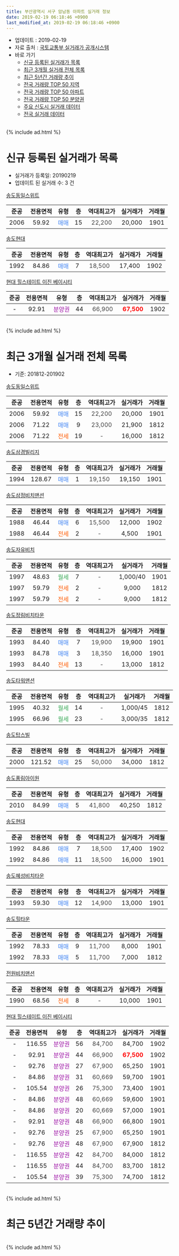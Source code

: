 ```yaml
---
title: 부산광역시 서구 암남동 아파트 실거래 정보
date: 2019-02-19 06:18:46 +0900
last_modified_at: 2019-02-19 06:18:46 +0900
---
```


* 업데이트 : 2019-02-19
* 자료 출처 : [국토교통부 실거래가 공개시스템](http://rt.molit.go.kr)
* 바로 가기
    * [신규 등록된 실거래가 목록](#신규-등록된-실거래가-목록)
    * [최근 3개월 실거래 전체 목록](#최근-3개월-실거래-전체-목록)
    * [최근 5년간 거래량 추이](#최근-5년간-거래량-추이)
    * [전국 거래량 TOP 50 지역](https://inasie.github.io/apt-trade-info/최근-3개월-전국에서-가장-거래가-많이-발생한-지역)
    * [전국 거래량 TOP 50 아파트](https://inasie.github.io/apt-trade-info/최근-3개월-전국에서-가장-거래가-많이-발생한-아파트)
    * [전국 거래량 TOP 50 분양권](https://inasie.github.io/apt-trade-info/최근-3개월-전국에서-가장-거래가-많이-발생한-분양권)
    * [주요 신도시 실거래 데이터](https://inasie.github.io/apt-trade-info/주요-신도시)
    * [전국 실거래 데이터](https://inasie.github.io/apt-trade-info/전국)
<br>
{% include ad.html %}
<br>

# 신규 등록된 실거래가 목록
* 실거래가 등록일: 20190219
* 업데이트 된 실거래 수: 3 건


[송도동일스위트](https://search.naver.com/search.naver?query=%EB%B6%80%EC%82%B0%EA%B4%91%EC%97%AD%EC%8B%9C+%EC%84%9C%EA%B5%AC+%EC%95%94%EB%82%A8%EB%8F%99+%EC%86%A1%EB%8F%84%EB%8F%99%EC%9D%BC%EC%8A%A4%EC%9C%84%ED%8A%B8)

|준공|전용면적|유형|층|역대최고가|실거래가|거래월|
|:---:|:---:|:---:|:---:|:---:|:---:|:---:|
|2006|59.92|<span style="color:#4285f3">매매</span>|15|<span style="color:#444444">22,200</span>|20,000|1901|

[송도현대](https://search.naver.com/search.naver?query=%EB%B6%80%EC%82%B0%EA%B4%91%EC%97%AD%EC%8B%9C+%EC%84%9C%EA%B5%AC+%EC%95%94%EB%82%A8%EB%8F%99+%EC%86%A1%EB%8F%84%ED%98%84%EB%8C%80)

|준공|전용면적|유형|층|역대최고가|실거래가|거래월|
|:---:|:---:|:---:|:---:|:---:|:---:|:---:|
|1992|84.86|<span style="color:#4285f3">매매</span>|7|<span style="color:#444444">18,500</span>|17,400|1902|

[현대 힐스테이트 이진 베이시티](https://search.naver.com/search.naver?query=%EB%B6%80%EC%82%B0%EA%B4%91%EC%97%AD%EC%8B%9C+%EC%84%9C%EA%B5%AC+%EC%95%94%EB%82%A8%EB%8F%99+%ED%98%84%EB%8C%80+%ED%9E%90%EC%8A%A4%ED%85%8C%EC%9D%B4%ED%8A%B8+%EC%9D%B4%EC%A7%84+%EB%B2%A0%EC%9D%B4%EC%8B%9C%ED%8B%B0)

|준공|전용면적|유형|층|역대최고가|실거래가|거래월|
|:---:|:---:|:---:|:---:|:---:|:---:|:---:|
|-|92.91|<span style="color:#9C11A5">분양권</span>|44|<span style="color:#444444">66,900</span>|<b><span style="color:#ff0000">67,500</span></b>|1902|


<br>
{% include ad.html %}
<br>

# 최근 3개월 실거래 전체 목록
* 기준: 201812-201902


[송도동일스위트](https://search.naver.com/search.naver?query=%EB%B6%80%EC%82%B0%EA%B4%91%EC%97%AD%EC%8B%9C+%EC%84%9C%EA%B5%AC+%EC%95%94%EB%82%A8%EB%8F%99+%EC%86%A1%EB%8F%84%EB%8F%99%EC%9D%BC%EC%8A%A4%EC%9C%84%ED%8A%B8)

|준공|전용면적|유형|층|역대최고가|실거래가|거래월|
|:---:|:---:|:---:|:---:|:---:|:---:|:---:|
|2006|59.92|<span style="color:#4285f3">매매</span>|15|<span style="color:#444444">22,200</span>|20,000|1901|
|2006|71.22|<span style="color:#4285f3">매매</span>|9|<span style="color:#444444">23,000</span>|21,900|1812|
|2006|71.22|<span style="color:#ff5a00">전세</span>|19|<span style="color:#444444">-</span>|16,000|1812|

[송도삼경빌리지](https://search.naver.com/search.naver?query=%EB%B6%80%EC%82%B0%EA%B4%91%EC%97%AD%EC%8B%9C+%EC%84%9C%EA%B5%AC+%EC%95%94%EB%82%A8%EB%8F%99+%EC%86%A1%EB%8F%84%EC%82%BC%EA%B2%BD%EB%B9%8C%EB%A6%AC%EC%A7%80)

|준공|전용면적|유형|층|역대최고가|실거래가|거래월|
|:---:|:---:|:---:|:---:|:---:|:---:|:---:|
|1994|128.67|<span style="color:#4285f3">매매</span>|1|<span style="color:#444444">19,150</span>|19,150|1901|

[송도삼정비치맨션](https://search.naver.com/search.naver?query=%EB%B6%80%EC%82%B0%EA%B4%91%EC%97%AD%EC%8B%9C+%EC%84%9C%EA%B5%AC+%EC%95%94%EB%82%A8%EB%8F%99+%EC%86%A1%EB%8F%84%EC%82%BC%EC%A0%95%EB%B9%84%EC%B9%98%EB%A7%A8%EC%85%98)

|준공|전용면적|유형|층|역대최고가|실거래가|거래월|
|:---:|:---:|:---:|:---:|:---:|:---:|:---:|
|1988|46.44|<span style="color:#4285f3">매매</span>|6|<span style="color:#444444">15,500</span>|12,000|1902|
|1988|46.44|<span style="color:#ff5a00">전세</span>|2|<span style="color:#444444">-</span>|4,500|1901|

[송도자유비치](https://search.naver.com/search.naver?query=%EB%B6%80%EC%82%B0%EA%B4%91%EC%97%AD%EC%8B%9C+%EC%84%9C%EA%B5%AC+%EC%95%94%EB%82%A8%EB%8F%99+%EC%86%A1%EB%8F%84%EC%9E%90%EC%9C%A0%EB%B9%84%EC%B9%98)

|준공|전용면적|유형|층|역대최고가|실거래가|거래월|
|:---:|:---:|:---:|:---:|:---:|:---:|:---:|
|1997|48.63|<span style="color:#34a853">월세</span>|7|<span style="color:#444444">-</span>|1,000/40|1901|
|1997|59.79|<span style="color:#ff5a00">전세</span>|2|<span style="color:#444444">-</span>|9,000|1812|
|1997|59.79|<span style="color:#ff5a00">전세</span>|2|<span style="color:#444444">-</span>|9,000|1812|

[송도정림비치타운](https://search.naver.com/search.naver?query=%EB%B6%80%EC%82%B0%EA%B4%91%EC%97%AD%EC%8B%9C+%EC%84%9C%EA%B5%AC+%EC%95%94%EB%82%A8%EB%8F%99+%EC%86%A1%EB%8F%84%EC%A0%95%EB%A6%BC%EB%B9%84%EC%B9%98%ED%83%80%EC%9A%B4)

|준공|전용면적|유형|층|역대최고가|실거래가|거래월|
|:---:|:---:|:---:|:---:|:---:|:---:|:---:|
|1993|84.40|<span style="color:#4285f3">매매</span>|7|<span style="color:#444444">19,900</span>|19,900|1901|
|1993|84.78|<span style="color:#4285f3">매매</span>|3|<span style="color:#444444">18,350</span>|16,000|1901|
|1993|84.40|<span style="color:#ff5a00">전세</span>|13|<span style="color:#444444">-</span>|13,000|1812|

[송도타워맨션](https://search.naver.com/search.naver?query=%EB%B6%80%EC%82%B0%EA%B4%91%EC%97%AD%EC%8B%9C+%EC%84%9C%EA%B5%AC+%EC%95%94%EB%82%A8%EB%8F%99+%EC%86%A1%EB%8F%84%ED%83%80%EC%9B%8C%EB%A7%A8%EC%85%98)

|준공|전용면적|유형|층|역대최고가|실거래가|거래월|
|:---:|:---:|:---:|:---:|:---:|:---:|:---:|
|1995|40.32|<span style="color:#34a853">월세</span>|14|<span style="color:#444444">-</span>|1,000/45|1812|
|1995|66.96|<span style="color:#34a853">월세</span>|23|<span style="color:#444444">-</span>|3,000/35|1812|

[송도탑스빌](https://search.naver.com/search.naver?query=%EB%B6%80%EC%82%B0%EA%B4%91%EC%97%AD%EC%8B%9C+%EC%84%9C%EA%B5%AC+%EC%95%94%EB%82%A8%EB%8F%99+%EC%86%A1%EB%8F%84%ED%83%91%EC%8A%A4%EB%B9%8C)

|준공|전용면적|유형|층|역대최고가|실거래가|거래월|
|:---:|:---:|:---:|:---:|:---:|:---:|:---:|
|2000|121.52|<span style="color:#4285f3">매매</span>|25|<span style="color:#444444">50,000</span>|34,000|1812|

[송도풍림아이원](https://search.naver.com/search.naver?query=%EB%B6%80%EC%82%B0%EA%B4%91%EC%97%AD%EC%8B%9C+%EC%84%9C%EA%B5%AC+%EC%95%94%EB%82%A8%EB%8F%99+%EC%86%A1%EB%8F%84%ED%92%8D%EB%A6%BC%EC%95%84%EC%9D%B4%EC%9B%90)

|준공|전용면적|유형|층|역대최고가|실거래가|거래월|
|:---:|:---:|:---:|:---:|:---:|:---:|:---:|
|2010|84.99|<span style="color:#4285f3">매매</span>|5|<span style="color:#444444">41,800</span>|40,250|1812|

[송도현대](https://search.naver.com/search.naver?query=%EB%B6%80%EC%82%B0%EA%B4%91%EC%97%AD%EC%8B%9C+%EC%84%9C%EA%B5%AC+%EC%95%94%EB%82%A8%EB%8F%99+%EC%86%A1%EB%8F%84%ED%98%84%EB%8C%80)

|준공|전용면적|유형|층|역대최고가|실거래가|거래월|
|:---:|:---:|:---:|:---:|:---:|:---:|:---:|
|1992|84.86|<span style="color:#4285f3">매매</span>|7|<span style="color:#444444">18,500</span>|17,400|1902|
|1992|84.86|<span style="color:#4285f3">매매</span>|11|<span style="color:#444444">18,500</span>|16,000|1901|

[송도혜성비치타운](https://search.naver.com/search.naver?query=%EB%B6%80%EC%82%B0%EA%B4%91%EC%97%AD%EC%8B%9C+%EC%84%9C%EA%B5%AC+%EC%95%94%EB%82%A8%EB%8F%99+%EC%86%A1%EB%8F%84%ED%98%9C%EC%84%B1%EB%B9%84%EC%B9%98%ED%83%80%EC%9A%B4)

|준공|전용면적|유형|층|역대최고가|실거래가|거래월|
|:---:|:---:|:---:|:---:|:---:|:---:|:---:|
|1993|59.30|<span style="color:#4285f3">매매</span>|12|<span style="color:#444444">14,900</span>|13,000|1901|

[송도힐타운](https://search.naver.com/search.naver?query=%EB%B6%80%EC%82%B0%EA%B4%91%EC%97%AD%EC%8B%9C+%EC%84%9C%EA%B5%AC+%EC%95%94%EB%82%A8%EB%8F%99+%EC%86%A1%EB%8F%84%ED%9E%90%ED%83%80%EC%9A%B4)

|준공|전용면적|유형|층|역대최고가|실거래가|거래월|
|:---:|:---:|:---:|:---:|:---:|:---:|:---:|
|1992|78.33|<span style="color:#4285f3">매매</span>|9|<span style="color:#444444">11,700</span>|8,000|1901|
|1992|78.33|<span style="color:#4285f3">매매</span>|5|<span style="color:#444444">11,700</span>|7,000|1812|

[전원비치맨션](https://search.naver.com/search.naver?query=%EB%B6%80%EC%82%B0%EA%B4%91%EC%97%AD%EC%8B%9C+%EC%84%9C%EA%B5%AC+%EC%95%94%EB%82%A8%EB%8F%99+%EC%A0%84%EC%9B%90%EB%B9%84%EC%B9%98%EB%A7%A8%EC%85%98)

|준공|전용면적|유형|층|역대최고가|실거래가|거래월|
|:---:|:---:|:---:|:---:|:---:|:---:|:---:|
|1990|68.56|<span style="color:#ff5a00">전세</span>|8|<span style="color:#444444">-</span>|10,000|1901|

[현대 힐스테이트 이진 베이시티](https://search.naver.com/search.naver?query=%EB%B6%80%EC%82%B0%EA%B4%91%EC%97%AD%EC%8B%9C+%EC%84%9C%EA%B5%AC+%EC%95%94%EB%82%A8%EB%8F%99+%ED%98%84%EB%8C%80+%ED%9E%90%EC%8A%A4%ED%85%8C%EC%9D%B4%ED%8A%B8+%EC%9D%B4%EC%A7%84+%EB%B2%A0%EC%9D%B4%EC%8B%9C%ED%8B%B0)

|준공|전용면적|유형|층|역대최고가|실거래가|거래월|
|:---:|:---:|:---:|:---:|:---:|:---:|:---:|
|-|116.55|<span style="color:#9C11A5">분양권</span>|56|<span style="color:#444444">84,700</span>|84,700|1902|
|-|92.91|<span style="color:#9C11A5">분양권</span>|44|<span style="color:#444444">66,900</span>|<b><span style="color:#ff0000">67,500</span></b>|1902|
|-|92.76|<span style="color:#9C11A5">분양권</span>|27|<span style="color:#444444">67,900</span>|65,250|1901|
|-|84.86|<span style="color:#9C11A5">분양권</span>|31|<span style="color:#444444">60,669</span>|59,700|1901|
|-|105.54|<span style="color:#9C11A5">분양권</span>|26|<span style="color:#444444">75,300</span>|73,400|1901|
|-|84.86|<span style="color:#9C11A5">분양권</span>|48|<span style="color:#444444">60,669</span>|59,600|1901|
|-|84.86|<span style="color:#9C11A5">분양권</span>|20|<span style="color:#444444">60,669</span>|57,000|1901|
|-|92.91|<span style="color:#9C11A5">분양권</span>|48|<span style="color:#444444">66,900</span>|66,800|1901|
|-|92.76|<span style="color:#9C11A5">분양권</span>|25|<span style="color:#444444">67,900</span>|65,250|1901|
|-|92.76|<span style="color:#9C11A5">분양권</span>|48|<span style="color:#444444">67,900</span>|67,900|1812|
|-|116.55|<span style="color:#9C11A5">분양권</span>|42|<span style="color:#444444">84,700</span>|84,000|1812|
|-|116.55|<span style="color:#9C11A5">분양권</span>|44|<span style="color:#444444">84,700</span>|83,700|1812|
|-|105.54|<span style="color:#9C11A5">분양권</span>|39|<span style="color:#444444">75,300</span>|74,700|1812|


<br>
{% include ad.html %}
<br>

# 최근 5년간 거래량 추이


<div style="width:100%;">
    <canvas id="deal_progress" height="200"></canvas>
</div>

<script>
new Chart(document.getElementById("deal_progress"), {
    type: 'line',
    data: {
        labels: ['201402','201403','201404','201405','201406','201407','201408','201409','201410','201411','201412','201501','201502','201503','201504','201505','201506','201507','201508','201509','201510','201511','201512','201601','201602','201603','201604','201605','201606','201607','201608','201609','201610','201611','201612','201701','201702','201703','201704','201705','201706','201707','201708','201709','201710','201711','201712','201801','201802','201803','201804','201805','201806','201807','201808','201809','201810','201811','201812','201901','201902'],
        datasets: [{
            label: '매매',
            pointRadius: 1,
            data: [19, 27, 17, 12, 12, 12, 8, 11, 15, 9, 18, 15, 12, 23, 20, 19, 17, 10, 16, 25, 10, 9, 13, 16, 13, 21, 20, 15, 12, 11, 22, 12, 18, 13, 15, 13, 15, 23, 25, 12, 17, 13, 12, 7, 9, 15, 7, 34, 10, 18, 18, 20, 11, 11, 19, 23, 16, 10, 8, 14, 4],
            borderColor: "rgba(255, 201, 14, 1)",
            backgroundColor: "rgba(255, 201, 14, 0.5)",
            fill: false,
            lineTension: 0
        },{
            label: '전월세',
            pointRadius: 1,
            data: [5, 7, 4, 4, 12, 3, 4, 8, 5, 7, 5, 4, 4, 6, 12, 4, 4, 6, 4, 3, 7, 8, 5, 6, 3, 8, 17, 9, 4, 7, 5, 7, 4, 4, 6, 3, 5, 4, 6, 7, 5, 9, 4, 3, 6, 4, 1, 6, 6, 3, 5, 4, 9, 7, 2, 9, 3, 6, 6, 3, 0],
            borderColor: "rgba(0, 141, 185, 1)",
            backgroundColor: "rgba(0, 141, 185, 0.5)",
            fill: false,
            lineTension: 0
        }
        ]
    },
    options: {
        responsive: true,
        title: {
            display: false
        },
        tooltips: {
            mode: 'index',
            intersect: false
        },
        hover: {
            mode: 'nearest',
            intersect: true
        },
        scales: {
            xAxes: [{
                display: true,
                scaleLabel: {
                    display: true,
                    labelString: '년/월'
                }
            }],
            yAxes: [{
                display: true,
                ticks: {
                    suggestedMin: 0,
                },
                scaleLabel: {
                    display: true,
                    labelString: '실거래 수'
                }
            }]
        }
    }
});

</script>


<br>
{% include ad.html %}
<br>

